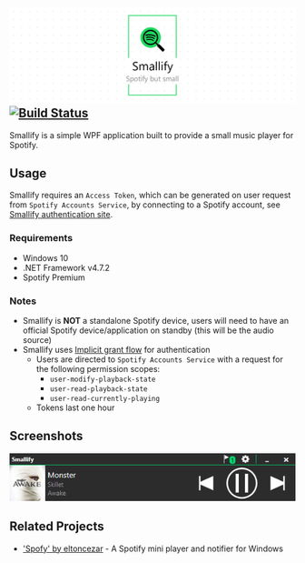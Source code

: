 ![Smallify](./docs/assets/project-title.png)
[![Build Status](https://nick-smirnoff.visualstudio.com/smallify/_apis/build/status/build/smallify-CI?branchName=master)](https://nick-smirnoff.visualstudio.com/smallify/_build/latest?definitionId=13?branchName=master)
---

Smallify is a simple WPF application built to provide a small music player for Spotify.

## Usage

Smallify requires an `Access Token`, which can be generated on user request from `Spotify Accounts Service`, by connecting to a Spotify account, see [Smallify authentication site](https://hypzeh.github.io/smallify).

### Requirements

- Windows 10
- .NET Framework v4.7.2
- Spotify Premium

### Notes

- Smallify is **NOT** a standalone Spotify device, users will need to have an official Spotify device/application on standby (this will be the audio source)
- Smallify uses [Implicit grant flow](https://developer.spotify.com/documentation/general/guides/authorization-guide/#implicit-grant-flow) for authentication
  - Users are directed to `Spotify Accounts Service` with a request for the following permission scopes:
    - `user-modify-playback-state`
    - `user-read-playback-state` 
    - `user-read-currently-playing`
  - Tokens last one hour

## Screenshots

![player-screenshot](./docs/assets/screenshots/player-screenshot.png)

## Related Projects

- ['Spofy' by eltoncezar](https://github.com/eltoncezar/Spofy) - A Spotify mini player and notifier for Windows
